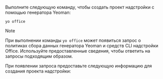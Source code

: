 Выполните следующую команду, чтобы создать проект надстройки с помощью генератора Yeoman: 

```command&nbsp;line
yo office
```

> [!NOTE]
> При выполнении команды `yo office` может появиться запрос о политиках сбора данных генератора Yeoman и средств CLI надстройки Office. Используйте предоставленные сведения, чтобы ответить на запросы подходящим образом.

При появлении запроса предоставьте следующую информацию для создания проекта надстройки:
